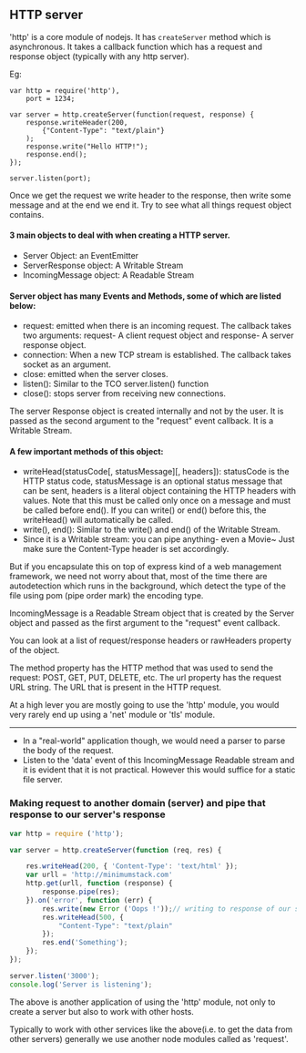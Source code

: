 ## HTTP server

'http' is a core module of nodejs. It has `createServer` method which is asynchronous. It takes a callback function which has a request and response object (typically with any http server).

Eg:

	var http = require('http'),
    	port = 1234;

	var server = http.createServer(function(request, response) {
	    response.writeHeader(200, 
			{"Content-Type": "text/plain"}
		);
	    response.write("Hello HTTP!");
	    response.end();
	});

	server.listen(port);


Once we get the request we write header to the response, then write some message and at the end we end it.
Try to see what all things request object contains.

#### 3 main objects to deal with when creating a HTTP server.
- Server Object: an EventEmitter
- ServerResponse object: A Writable Stream
- IncomingMessage object: A Readable Stream

#### Server object has many Events and Methods, some of which are   listed below:
- request: emitted when there is an incoming request. The callback takes two arguments: request- A client request object and response- A server response object.
- connection: When a new TCP stream is established. The callback takes socket as an argument.
- close: emitted when the server closes.
- listen(): Similar to the TCO server.listen() function
- close(): stops server from receiving new connections.

The server Response object is created internally and not by the user. It is passed as the second argument to the "request" event callback. It is a Writable Stream.

#### A few important methods of this object:

- writeHead(statusCode[, statusMessage][, headers]): statusCode is the HTTP status code, statusMessage is an optional status message that can be sent, headers is a literal object containing the HTTP headers with values. Note that this must be called only once on a message and must be called before end(). If you can write() or end() before this, the writeHead() will automatically be called.
- write(), end(): Similar to the write() and end() of the Writable Stream.
- Since it is a Writable stream: you can pipe anything- even a Movie~ Just make sure the Content-Type header is set accordingly.

But if you encapsulate this on top of express kind of a web management framework, we need not worry about that, most of the time there are autodetection which runs in the background, which detect the type of the file using pom (pipe order mark) the encoding type.

IncomingMessage is a Readable Stream object that is created by the Server object and passed as the first argument to the "request" event callback.

You can look at a list of request/response headers or rawHeaders property of the object.

The method property has the HTTP method that was used to send the request: POST, GET, PUT, DELETE, etc. The url property has the request URL string. The URL that is present in the HTTP request.

At a high lever you are mostly going to use the 'http' module, you would very rarely end up using a 'net' module or 'tls' module.

---------------------------------------------------------------
- In a "real-world" application though, we would need a parser to parse the body of the request.
- Listen to the 'data' event of this IncomingMessage Readable stream and it is evident that it is not practical. However this would suffice for a static file server.


### Making request to another domain (server) and pipe that response to our server's response

```js
var http = require ('http');

var server = http.createServer(function (req, res) {

    res.writeHead(200, { 'Content-Type': 'text/html' });
    var urll = 'http://minimumstack.com'
    http.get(urll, function (response) {
        response.pipe(res);
    }).on('error', function (err) {
        res.write(new Error ('Oops !'));// writing to response of our server, not to the response object sent from the url where we are doing get request
        res.writeHead(500, {
            "Content-Type": "text/plain"
        });
        res.end('Something');
    });
});

server.listen('3000');
console.log('Server is listening');
```

The above is another application of using the 'http' module, not only to create a server but also to work with other hosts.

Typically to work with other services like the above(i.e. to get the data from other servers) generally we use another node modules called as 'request'.
